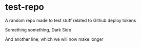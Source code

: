 # test-repo
A random repo made to test stuff related to Github deploy tokens

Something something, Dark Side

And another line, which we will now make longer
